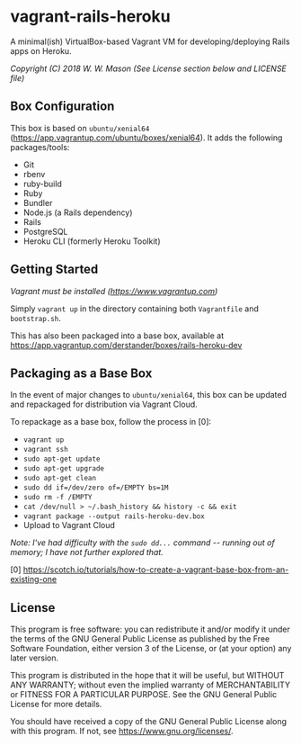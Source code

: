 # vagrant-rails-heroku

A minimal(ish) VirtualBox-based Vagrant VM for developing/deploying Rails apps on Heroku.

*Copyright (C) 2018 W. W. Mason*
*(See License section below and LICENSE file)*


## Box Configuration
This box is based on `ubuntu/xenial64` (https://app.vagrantup.com/ubuntu/boxes/xenial64).
It adds the following packages/tools:
- Git
- rbenv
- ruby-build
- Ruby
- Bundler
- Node.js (a Rails dependency)
- Rails
- PostgreSQL
- Heroku CLI (formerly Heroku Toolkit)


## Getting Started
*Vagrant must be installed (https://www.vagrantup.com)*

Simply `vagrant up` in the directory containing both `Vagrantfile` and `bootstrap.sh`.

This has also been packaged into a base box, available at https://app.vagrantup.com/derstander/boxes/rails-heroku-dev


## Packaging as a Base Box
In the event of major changes to `ubuntu/xenial64`, this box can be
updated and repackaged for distribution via Vagrant Cloud.

To repackage as a base box, follow the process in [0]:
- `vagrant up`
- `vagrant ssh`
- `sudo apt-get update`
- `sudo apt-get upgrade`
- `sudo apt-get clean`
- `sudo dd if=/dev/zero of=/EMPTY bs=1M`
- `sudo rm -f /EMPTY`
- `cat /dev/null > ~/.bash_history && history -c && exit`
- `vagrant package --output rails-heroku-dev.box`
- Upload to Vagrant Cloud

*Note: I've had difficulty with the `sudo dd...` command -- running
out of memory; I have not further explored that.*

[0] https://scotch.io/tutorials/how-to-create-a-vagrant-base-box-from-an-existing-one


## License

This program is free software: you can redistribute it and/or modify
it under the terms of the GNU General Public License as published by
the Free Software Foundation, either version 3 of the License, or
(at your option) any later version.

This program is distributed in the hope that it will be useful,
but WITHOUT ANY WARRANTY; without even the implied warranty of
MERCHANTABILITY or FITNESS FOR A PARTICULAR PURPOSE.  See the
GNU General Public License for more details.

You should have received a copy of the GNU General Public License
along with this program.  If not, see <https://www.gnu.org/licenses/>.
